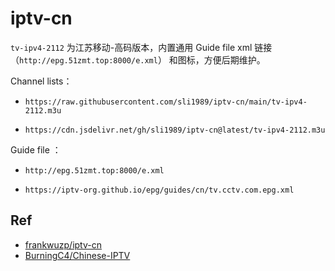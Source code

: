 # iptv-cn

`tv-ipv4-2112` 为江苏移动-高码版本，内置通用 Guide file xml 链接 （`http://epg.51zmt.top:8000/e.xml`） 和图标，方便后期维护。

Channel lists：

- `https://raw.githubusercontent.com/sli1989/iptv-cn/main/tv-ipv4-2112.m3u`

- `https://cdn.jsdelivr.net/gh/sli1989/iptv-cn@latest/tv-ipv4-2112.m3u`

Guide file ：

- `http://epg.51zmt.top:8000/e.xml`

- `https://iptv-org.github.io/epg/guides/cn/tv.cctv.com.epg.xml`

## Ref

- [frankwuzp/iptv-cn](https://github.com/frankwuzp/iptv-cn)
- [BurningC4/Chinese-IPTV](https://github.com/BurningC4/Chinese-IPTV)
